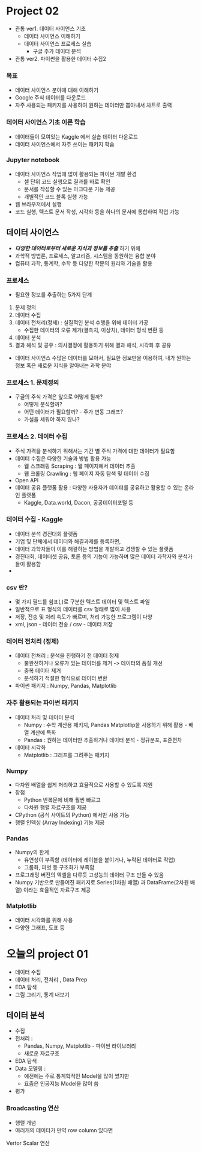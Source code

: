 #  Project 02
- 관통 ver1. 데이터 사이언스 기초
  - 데이터 사이언스 이해하기
  - 데이터 사이언스 프로세스 실습
    - 구글 주가 데이터 분석
- 관통 ver2. 파이썬을 활용한 데이터 수집2 

### 목표 
- 데이터 사이언스 분야에 대해 이해하기
- Google 주식 데이터를 다운로드
- 자주 사용되는 패키지를 사용하여 원하는 데이터만 뽑아내서 차트로 출력

### 데이터 사이언스 기초 이론 학습
- 데이터들이 모여있는 Kaggle 에서 실습 데이터 다운로드
- 데이터 사이언스에서 자주 쓰이는 패키지 학습 

### Jupyter notebook
- 데이터 사이언스 작업에 많이 활용되는 파이썬 개발 환경
  - 셀 단위 코드 실행으로 결과를 바로 확인
  - 문서를 작성할 수 있는 마크다운 기능 제공
  - 개별적인 코드 블록 실행 가능 
- 웹 브라우저에서 실행
- 코드 실행, 텍스트 문서 작성, 시각화 등을 하나의 문서에 통합하여 작업 가능

## 데이터 사이언스
- ***다양한 데이터로부터 새로운 지식과 정보를 추출*** 하기 위해
- 과학적 방법론, 프로세스, 알고리즘, 시스템을 동원하는 융합 분야
- 컴퓨터 과학, 통계학, 수학 등 다양한 학문의 원리와 기술을 활용

### 프로세스 
- 필요한 정보를 추출하는 5가지 단계
1. 문제 정의 
2. 데이터 수집 
3. 데이터 전처리(정제) : 실질적인 분석 수행을 위해 데이터 가공 
   - 수집한 데이터의 오류 제거(결측치, 이상치), 데이터 형식 변환 등 
4. 데이터 분석 
5. 결과 해석 및 공유 : 의사결정에 활용하기 위해 결과 해석, 시각화 후 공유 

- 데이터 사이언스
수많은 데이터를 모아서, 필요한 정보만을 이용하여, 내가 원하는 정보 혹은 새로운 지식을 알아내는 과학 분야

### 프로세스 1. 문제정의
- 구글의 주식 가격은 앞으로 어떻게 될까? 
  - 어떻게 분석할까? 
  - 어떤 데이터가 필요할까? - 주가 변동 그래프?
  - 가설을 세워야 하지 않나? 

### 프로세스 2. 데이터 수집 
- 주식 가격을 분석하기 위해서는 기간 별 주식 가격에 대한 데이터가 필요함 
- 데이터 수집은 다양한 기술과 방법 활용 가능 
  - 웹 스크래핑 Scraping : 웹 페이지에서 데이터 추출 
  - 웹 크롤링 Crawling : 웹 페이지 자동 탐색 및 데이터 수집 
- Open API 
- 데이터 공유 플랫폼 활용 : 다양한 사용자가 데이터를 공유하고 활용할 수 있는 온라인 플랫폼 
  - Kaggle, Data.world, Dacon, 공공데이터포털 등 

### 데이터 수집 - Kaggle 
- 데이터 분석 경진대회 플랫폼 
- 기업 및 단체에서 데이터와 해결과제를 등록하면, 
- 데이터 과학자들이 이를 해결하는 방법을 개발하고 경쟁할 수 있는 플랫폼 
- 경진대회, 데이터셋 공유, 토론 등의 기능이 가능하며 많은 데이터 과학자와 분석가들이 활용함 
- 

### csv 란? 
- 몇 가지 필드를 쉼표(,)로 구분한 텍스트 데이터 및 텍스트 파일 
- 일반적으로 표 형식의 데이터를 csv 형태로 많이 사용 
- 저장, 전송 및 처리 속도가 빠르며, 처리 가능한 프로그램이 다양 
- xml, json - 데이터 전송 / csv - 데이터 저장 

### 데이터 전처리 (정제)
- 데이터 전처리 : 분석을 진행하기 전 데이터 정제 
  - 불완전하거나 오류가 있는 데이터를 제거 -> 데이터의 품질 개선
  - 중복 데이터 제거
  - 분석하기 적절한 형식으로 데이터 변환 
- 파이썬 패키지 : Numpy, Pandas, Matplotlib

### 자주 활용되는 파이썬 패키지 
- 데이터 처리 및 데이터 분석
  - Numpy : 수학 계산용 패키지, Pandas Matplotlip을 사용하기 위해 활용 - 배열 계산에 특화
  - Pandas : 원하는 데이터만 추출하거나 데이터 분석 - 정규분포, 표준편차
- 데이터 시각화
  - Matplotlib : 그래프를 그려주는 패키지 

### Numpy
- 다차원 배열을 쉽게 처리하고 효율적으로 사용할 수 있도록 지원
- 장점 
  - Python 반복문에 비해 훨씬 빠르고
  - 다차원 행렬 자료구조를 제공 
- CPython (공식 사이트의 Python) 에서만 사용 가능 
- 행렬 인덱싱 (Array Indexing) 기능 제공 

### Pandas 
- Numpy의 한계
  - 유연성이 부족함 (데이터에 레이블을 붙이거나, 누락된 데이터로 작업)
  - 그룹화, 피벗 등 구조화가 부족함
- 프로그래밍 버전의 엑셀을 다루듯 고성능의 데이터 구조 만들 수 있음 
- Numpy 기반으로 만들어진 패키지로 Series(1차원 배열) 과 DataFrame(2차원 배열) 이라는 효율적인 자료구조 제공 

### Matplotlib
- 데이터 시각화를 위해 사용
- 다양한 그래표, 도표 등

# 오늘의 project 01 
- 데이터 수집 
- 데이터 처리, 전처리 , Data Prep
- EDA 탐색 
- 그림 그리기, 통계 내보기 

## 데이터 분석 
- 수집
- 전처리 : 
  - Pandas, Numpy, Matplotlib - 파이썬 라이브러리 
  - 새로운 자료구조
- EDA 탐색
- Data 모델링 :
  - 예전에는 주로 통계학적인 Model을 많이 썼지만
  - 요즘은 인공지능 Model을 많이 씀 
- 평가

### Broadcasting 연산 
- 행렬 개념 
- 여러개의 데이터가 만약 row column 있다면 

Vertor Scalar 연산 
